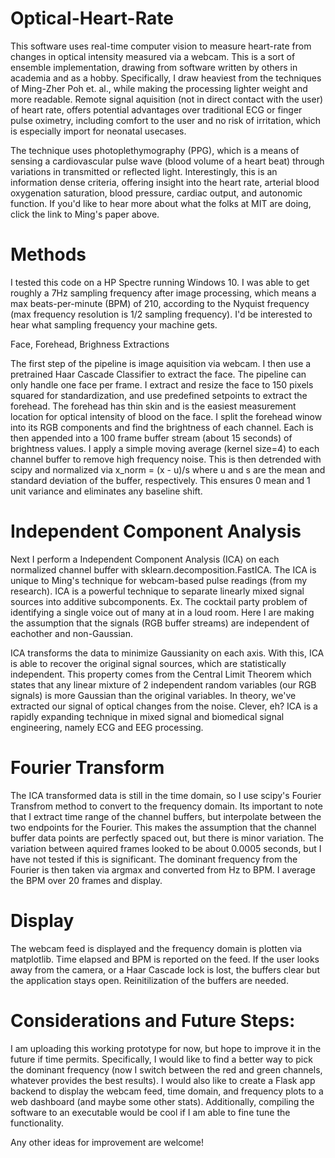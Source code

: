 # Optical-Heart-Rate
This software uses real-time computer vision to measure heart-rate from changes in optical intensity measured via a webcam. This is a sort of ensemble implementation, drawing from software written by others in academia and as a hobby. Specifically, I draw heaviest from the techniques of Ming-Zher Poh et. al., while making the processing lighter weight and more readable. Remote signal aquisition (not in direct contact with the user) of heart rate, offers potential advantages over traditional ECG or finger pulse oximetry, including comfort to the user and no risk of irritation, which is especially import for neonatal usecases.

The technique uses photoplethymography (PPG), which is a means of sensing a cardiovascular pulse wave (blood volume of a heart beat) through variations in transmitted or reflected light. Interestingly, this is an information dense criteria, offering insight into the heart rate, arterial blood oxygenation saturation, blood pressure, cardiac output, and autonomic function. If you'd like to hear more about what the folks at MIT are doing, click the link to Ming's paper above.

# Methods
I tested this code on a HP Spectre running Windows 10. I was able to get roughly a 7Hz sampling frequency after image processing, which means a max beats-per-minute (BPM) of 210, according to the Nyquist frequency (max frequency resolution is 1/2 sampling frequency). I'd be interested to hear what sampling frequency your machine gets.

Face, Forehead, Brighness Extractions

The first step of the pipeline is image aquisition via webcam. I then use a pretrained Haar Cascade Classifier to extract the face. The pipeline can only handle one face per frame. I extract and resize the face to 150 pixels squared for standardization, and use predefined setpoints to extract the forehead. The forehead has thin skin and is the easiest measurement location for optical intensity of blood on the face. I split the forehead winow into its RGB components and find the brightness of each channel. Each is then appended into a 100 frame buffer stream (about 15 seconds) of brightness values. I apply a simple moving average (kernel size=4) to each channel buffer to remove high frequency noise. This is then detrended with scipy and normalized via x_norm = (x - u)/s where u and s are the mean and standard deviation of the buffer, respectively. This ensures 0 mean and 1 unit variance and eliminates any baseline shift.


# Independent Component Analysis

Next I perform a Independent Component Analysis (ICA) on each normalized channel buffer with sklearn.decomposition.FastICA. The ICA is unique to Ming's technique for webcam-based pulse readings (from my research). ICA is a powerful technique to separate linearly mixed signal sources into additive subcomponents. Ex. The cocktail party problem of identifying a single voice out of many at in a loud room. Here I are making the assumption that the signals (RGB buffer streams) are independent of eachother and non-Gaussian.

ICA transforms the data to minimize Gaussianity on each axis. With this, ICA is able to recover the original signal sources, which are statistically independent. This property comes from the Central Limit Theorem which states that any linear mixture of 2 independent random variables (our RGB signals) is more Gaussian than the original variables. In theory, we've extracted our signal of optical changes from the noise. Clever, eh? ICA is a rapidly expanding technique in mixed signal and biomedical signal engineering, namely ECG and EEG processing.


# Fourier Transform

The ICA transformed data is still in the time domain, so I use scipy's Fourier Transfrom method to convert to the frequency domain. Its important to note that I extract time range of the channel buffers, but interpolate between the two endpoints for the Fourier. This makes the assumption that the channel buffer data points are perfectly spaced out, but there is minor variation. The variation between aquired frames looked to be about 0.0005 seconds, but I have not tested if this is significant. The dominant frequency from the Fourier is then taken via argmax and converted from Hz to BPM. I average the BPM over 20 frames and display.


# Display

The webcam feed is displayed and the frequency domain is plotten via matplotlib. Time elapsed and BPM is reported on the feed. If the user looks away from the camera, or a Haar Cascade lock is lost, the buffers clear but the application stays open. Reinitilization of the buffers are needed.

# Considerations and Future Steps:
I am uploading this working prototype for now, but hope to improve it in the future if time permits. Specifically, I would like to find a better way to pick the dominant frequency (now I switch between the red and green channels, whatever provides the best results). I would also like to create a Flask app backend to display the webcam feed, time domain, and frequency plots to a web dashboard (and maybe some other stats). Additionally, compiling the software to an executable would be cool if I am able to fine tune the functionality.

Any other ideas for improvement are welcome!
